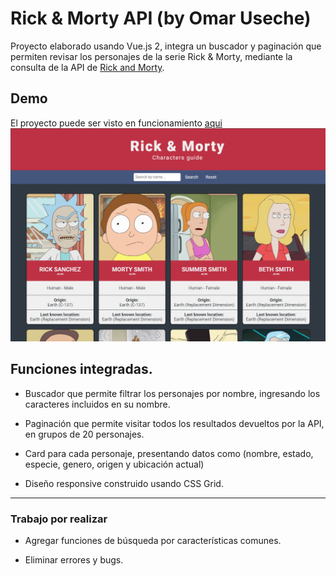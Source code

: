 # Rick & Morty API (by Omar Useche)

Proyecto elaborado usando Vue.js 2, integra un buscador y paginación que permiten revisar los personajes de la serie Rick & Morty, mediante la consulta de la API de [Rick and Morty](https://rickandmortyapi.com/ "Rick and Morty"). 

## Demo

El proyecto puede ser visto en funcionamiento [aqui](https://delconer-rick-morty-api.netlify.app/ "aqui")
![](https://raw.githubusercontent.com/Delconer/Rick-Morty-API/main/src/assets/preview.png)
## Funciones integradas.

- Buscador que permite filtrar los personajes por nombre, ingresando los caracteres incluidos en su nombre.

- Paginación que permite visitar todos los resultados devueltos por la API, en grupos de 20 personajes.

- Card para cada personaje, presentando datos como (nombre, estado, especie, genero, origen y ubicación actual)

- Diseño responsive construido usando CSS Grid.


------------


### Trabajo por realizar

- Agregar funciones de búsqueda por características comunes.

- Eliminar errores y bugs.


